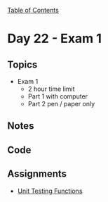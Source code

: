 [Table of Contents](/README.md)

# Day 22 - Exam 1

## Topics
* Exam 1
	* 2 hour time limit
	* Part 1 with computer
	* Part 2 pen / paper only

## Notes
<!-- More detailed notes from class, including whiteboard photos etc -->

## Code
<!-- Make sure to update the XX in the folder name if you uncomment this block-->
<!-- [Code we wrote in class today](https://github.com/TIY-Austin-Front-End-Engineering/Curriculum/tree/feb2016/notes/day-22/examples) -->

## Assignments
* [Unit Testing Functions](https://online.theironyard.com/library/paths/115/units/863/assignments/1515)
